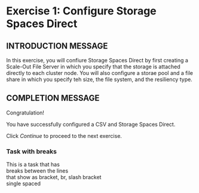 
<!---
Version: 1.0 
-->
# Exercise 1: Configure Storage Spaces Direct
## INTRODUCTION MESSAGE
In this exercise, you will confiure Storage Spaces Direct by first creating a Scale-Out File Server in which you specify that the storage is attached directly to each cluster node. You will also configure a storae pool and a file share in which you specify teh size, the file system, and the resiliency type.
## COMPLETION MESSAGE
Congratulation!  
  
You have successfully configured a CSV and Storage Spaces Direct.  
  
Click *Continue* to proceed to the next exercise.
### Task with breaks
This is a task that has   
breaks between the lines  
that show as bracket, br, slash bracket  
single spaced






